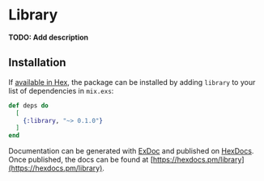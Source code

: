 # Library

**TODO: Add description**

## Installation

If [available in Hex](https://hex.pm/docs/publish), the package can be installed
by adding `library` to your list of dependencies in `mix.exs`:

```elixir
def deps do
  [
    {:library, "~> 0.1.0"}
  ]
end
```

Documentation can be generated with [ExDoc](https://github.com/elixir-lang/ex_doc)
and published on [HexDocs](https://hexdocs.pm). Once published, the docs can
be found at [https://hexdocs.pm/library](https://hexdocs.pm/library).

